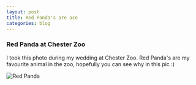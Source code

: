 ```yaml
---
layout: post
title: Red Panda's are ace
categories: blog
---
```


### Red Panda at Chester Zoo
I took this photo during my wedding at Chester Zoo. Red Panda's are my favourite animal in the zoo, hopefully you can see why in this pic :)

![Red Panda](https://hd.unsplash.com/photo-1470638928583-9c1dfa24197c)

